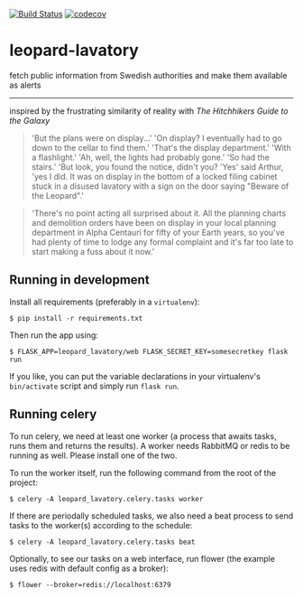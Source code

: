 [![Build Status](
https://travis-ci.com/sheep7/leopard-lavatory.svg?branch=master)](
https://travis-ci.com/sheep7/leopard-lavatory)
[![codecov](
https://codecov.io/gh/sheep7/leopard-lavatory/branch/master/graph/badge.svg)](
https://codecov.io/gh/sheep7/leopard-lavatory)



# leopard-lavatory
fetch public information from Swedish authorities and make them available as alerts

---

inspired by the frustrating similarity of reality with _The Hitchhikers Guide to the Galaxy_

> 'But the plans were on display...'
> 'On display? I eventually had to go down to the cellar to find them.'
> 'That's the display department.'
> 'With a flashlight.'
> 'Ah, well, the lights had probably gone.'
> 'So had the stairs.'
> 'But look, you found the notice, didn't you?
> 'Yes' said Arthur, 'yes I did. It was on display in the bottom of a locked filing cabinet stuck in
  a disused lavatory with a sign on the door saying "Beware of the Leopard".'

> 'There's no point acting all surprised about it. All the planning charts and demolition orders 
  have been on display in your local planning department in Alpha Centauri for fifty of your Earth
  years, so you've had plenty of time to lodge any formal complaint and it's far too late to start 
  making a fuss about it now.'

## Running in development

Install all requirements (preferably in a `virtualenv`):

```
$ pip install -r requirements.txt
```

Then run the app using:

```
$ FLASK_APP=leopard_lavatory/web FLASK_SECRET_KEY=somesecretkey flask run
```

If you like, you can put the variable declarations in your virtualenv's `bin/activate` script and simply run
`flask run`.

## Running celery

To run celery, we need at least one worker (a process that awaits tasks, runs them and returns the results).
A worker needs RabbitMQ or redis to be running as well. Please install one of the two.

To run the worker itself, run the following command from the root of the project:

```
$ celery -A leopard_lavatory.celery.tasks worker
```

If there are periodally scheduled tasks, we also need a beat process to send tasks to the worker(s) according to the
schedule:

```
$ celery -A leopard_lavatory.celery.tasks beat
```

Optionally, to see our tasks on a web interface, run flower (the example uses redis with default config as a broker):

```
$ flower --broker=redis://localhost:6379
```
